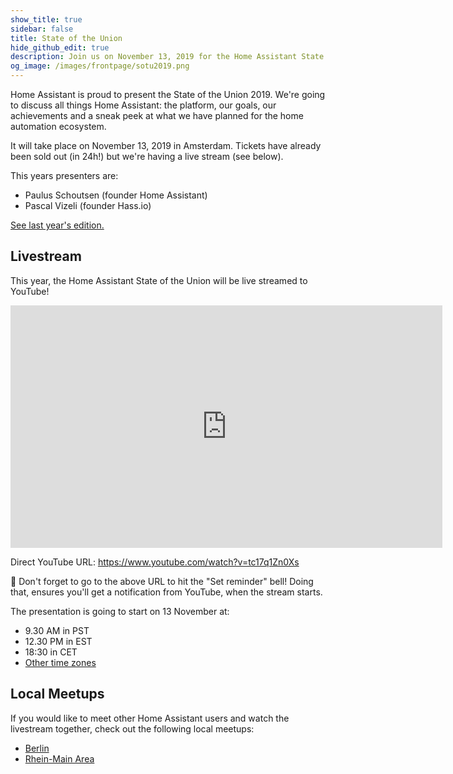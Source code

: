 ```yaml
---
show_title: true
sidebar: false
title: State of the Union
hide_github_edit: true
description: Join us on November 13, 2019 for the Home Assistant State of the Union.
og_image: /images/frontpage/sotu2019.png
---
```


Home Assistant is proud to present the State of the Union 2019. We're going to discuss all things Home Assistant: the platform, our goals, our achievements and a sneak peek at what we have planned for the home automation ecosystem.

It will take place on November 13, 2019 in Amsterdam. Tickets have already been sold out (in 24h!) but we're having a live stream (see below).

This years presenters are:

- Paulus Schoutsen (founder Home Assistant)
- Pascal Vizeli (founder Hass.io)

[See last year's edition.](/blog/2018/11/16/state-of-the-union/)

## Livestream

This year, the Home Assistant State of the Union will be live streamed to YouTube!

<iframe width="691" height="388" src="https://www.youtube.com/embed/tc17q1Zn0Xs" frameborder="0" allow="accelerometer; autoplay; encrypted-media; gyroscope; picture-in-picture" allowfullscreen></iframe>

Direct YouTube URL: <https://www.youtube.com/watch?v=tc17q1Zn0Xs>

🔔 Don't forget to go to the above URL to hit the "Set reminder" bell!
Doing that, ensures you'll get a notification from YouTube, when the stream starts.

The presentation is going to start on 13 November at:

- 9.30 AM in PST
- 12.30 PM in EST
- 18:30 in CET
- [Other time zones](https://www.timeanddate.com/worldclock/converter.html?iso=20191113T173000&p1=137&p2=179&p3=16)

## Local Meetups

If you would like to meet other Home Assistant users and watch the livestream together, check out the following local meetups:

 - [Berlin](https://www.meetup.com/Berlin-Home-Assistant/events/265634883/)
 - [Rhein-Main Area](https://www.meetup.com/de-DE/Home-Assistant-Meetup-Rhein-Main-Neckar/events/265920456/)

